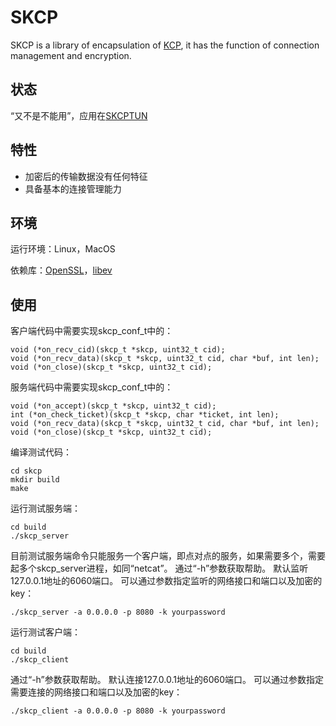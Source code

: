 # SKCP
SKCP is a library of encapsulation of [KCP](https://github.com/skywind3000/kcp), it has the function of connection management and encryption.

## 状态
“又不是不能用”，应用在[SKCPTUN](https://github.com/xboss/skcptun)

## 特性
* 加密后的传输数据没有任何特征
* 具备基本的连接管理能力

## 环境
运行环境：Linux，MacOS

依赖库：[OpenSSL](https://github.com/openssl/openssl/blob/master/INSTALL.md#installing-openssl)，[libev](https://github.com/enki/libev)

## 使用
客户端代码中需要实现skcp_conf_t中的：
```
void (*on_recv_cid)(skcp_t *skcp, uint32_t cid);
void (*on_recv_data)(skcp_t *skcp, uint32_t cid, char *buf, int len);
void (*on_close)(skcp_t *skcp, uint32_t cid);
```

服务端代码中需要实现skcp_conf_t中的：
```
void (*on_accept)(skcp_t *skcp, uint32_t cid);
int (*on_check_ticket)(skcp_t *skcp, char *ticket, int len);
void (*on_recv_data)(skcp_t *skcp, uint32_t cid, char *buf, int len);
void (*on_close)(skcp_t *skcp, uint32_t cid);
```
编译测试代码：
```
cd skcp
mkdir build
make
```

运行测试服务端：
```
cd build
./skcp_server
```
目前测试服务端命令只能服务一个客户端，即点对点的服务，如果需要多个，需要起多个skcp_server进程，如同“netcat”。
通过“-h”参数获取帮助。
默认监听127.0.0.1地址的6060端口。
可以通过参数指定监听的网络接口和端口以及加密的key：
```
./skcp_server -a 0.0.0.0 -p 8080 -k yourpassword
```

运行测试客户端：
```
cd build
./skcp_client
```
通过“-h”参数获取帮助。
默认连接127.0.0.1地址的6060端口。
可以通过参数指定需要连接的网络接口和端口以及加密的key：
```
./skcp_client -a 0.0.0.0 -p 8080 -k yourpassword
```